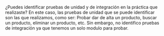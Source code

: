 ¿Puedes identificar pruebas de unidad y de integración en la práctica que realizaste?
En este caso, las pruebas de unidad que se puede identificar son las que realizamos, como ser:
Probar dar de alta un producto, buscar un producto, eliminar un producto, etc.
Sin embargo, no identifico pruebas de integración ya que tenemos un solo modulo para probar.

